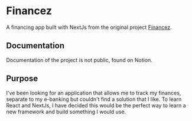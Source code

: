 # Financez
A financing app built with NextJs from the original project [Financez](https://github.com/DeltaGamingCH/FINANCEZ).

## Documentation
Documentation of the project is not public, found on Notion. 

## Purpose
I've been looking for an application that allows me to track my finances, separate to my e-banking but couldn't find a solution that I like. 
To learn React and NextJs, I have decided this would be the perfect way to learn a new framework and build something I would use. 
